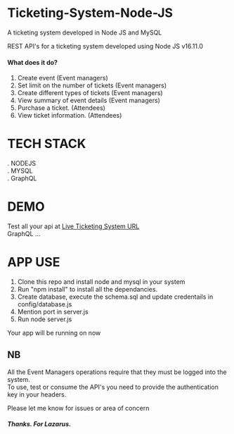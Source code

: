 # Ticketing-System-Node-JS
A ticketing system developed in Node JS and MySQL 

REST API's for a ticketing system developed using Node JS v16.11.0</br>

#### What does it do?
1. Create event (Event managers)
2. Set limit on the number of tickets (Event managers)
3. Create different types of tickets (Event managers)
4. View summary of event details (Event managers)
5. Purchase a ticket. (Attendees)
6. View ticket information. (Attendees)
 
 # TECH STACK
 
  . NODEJS </br>
  . MYSQL </br>
  . GraphQL </br>


 # DEMO
   
   Test all your api at [Live Ticketing System URL](https://lazarus-mwangi.herokuapp.com/)</br>
   GraphQL ... 
   
  # APP USE
  
  1. Clone this repo and install node and mysql in your system </br>
  2. Run "npm install" to install all the dependancies. </br>
  3. Create database, execute the schema.sql and update credentails in config/database.js </br>
  4. Mention port in server.js</br>
  5. Run node server.js </br>

  Your app will be running on now

## NB
All the Event Managers operations require that they must be logged into the system.</br>
To use, test or consume the API's you need to provide the authentication key in your headers.</br>
  
   Please let me know for issues or area of concern
  
   ##### Thanks. For Lazarus.

 
 
